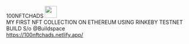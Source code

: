 100NFTCHADS <img src="https://user-images.githubusercontent.com/54123008/144336087-246561c9-6151-4579-b0b6-189d0700ccd0.png" width="32px"> <br> 
MY FIRST NFT COLLECTION ON ETHEREUM USING RINKEBY TESTNET BUILD S/o @Buildspace<br>
https://100nftchads.netlify.app/
